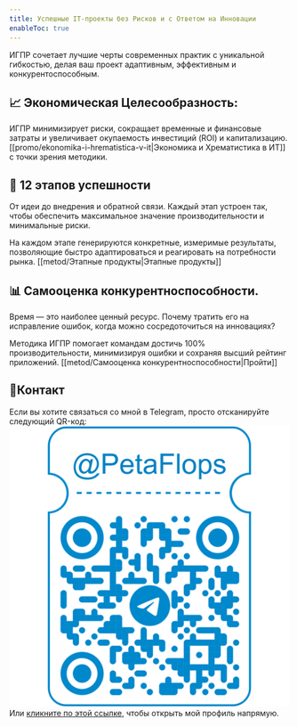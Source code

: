 ```yaml
---
title: Успешные IT-проекты без Рисков и с Ответом на Инновации
enableToc: true
---
```

ИГПР сочетает лучшие черты современных практик с уникальной гибкостью, делая ваш проект адаптивным, эффективным и конкурентоспособным.

## 📈 **Экономическая Целесообразность**: 
ИГПР минимизирует риски, сокращает временные и финансовые затраты и увеличивает окупаемость инвестиций (ROI) и капитализацию. [[promo/ekonomika-i-hrematistica-v-it|Экономика и Хрематистика в ИТ]] с точки зрения методики.

## 🔢 **12 этапов успешности**
От идеи до внедрения и обратной связи. Каждый этап устроен так, чтобы обеспечить максимальное значение производительности и минимальные риски.

На каждом этапе генерируются конкретные, измеримые результаты, позволяющие быстро адаптироваться и реагировать на потребности рынка. [[metod/Этапные продукты|Этапные продукты]]

## 📊 Самооценка конкурентноспособности.
Время — это наиболее ценный ресурс. Почему тратить его на исправление ошибок, когда можно сосредоточиться на инновациях? 

Методика ИГПР помогает командам достичь 100% производительности, минимизируя ошибки и сохраняя высший рейтинг приложений. [[metod/Самооценка конкурентноспособности|Пройти]]

## 📱Контакт

Если вы хотите связаться со мной в Telegram, просто отсканируйте следующий QR-код: 
![Мой Telegram QR-код](contact/telegram_qrcode.png) Или [кликните по этой ссылке](https://t.me/PetaFlops), чтобы открыть мой профиль напрямую.

